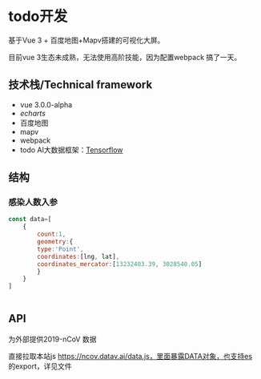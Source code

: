 # todo开发

基于Vue 3 + 百度地图+Mapv搭建的可视化大屏。

目前vue 3生态未成熟，无法使用高阶技能，因为配置webpack 搞了一天。


## 技术栈/Technical framework

- vue 3.0.0-alpha
- *echarts*
- 百度地图
- mapv
- webpack
- todo AI大数据框架：[Tensorflow](https://tensorflow.google.cn/)


## 结构

### 感染人数入参
```js
const data=[
	{
		count:1,
        geometry:{
        type:'Point',
        coordinates:[lng, lat],
        coordinates_mercator:[13232403.39, 3028540.05]
        }
	}
]
				
```

## API

为外部提供2019-nCoV 数据

直接拉取本站js
https://ncov.datav.ai/data.js，里面暴露DATA对象，也支持es 的export，详见文件

